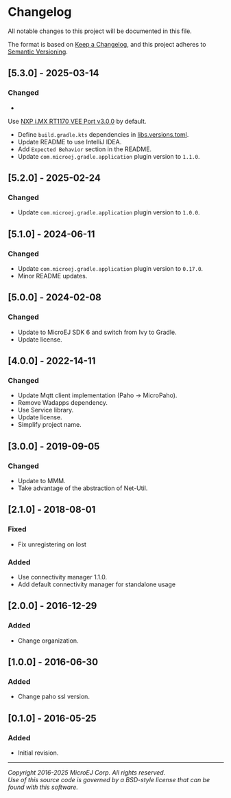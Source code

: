 # Changelog

All notable changes to this project will be documented in this file.

The format is based on [Keep a Changelog](https://keepachangelog.com/en/1.0.0/),
and this project adheres to [Semantic Versioning](https://semver.org/spec/v2.0.0.html).

## [5.3.0] - 2025-03-14

### Changed

-
Use [NXP i.MX RT1170 VEE Port v3.0.0](https://github.com/MicroEJ/nxp-vee-imxrt1170-evk/tree/NXPVEE-MIMXRT1170-EVK-3.0.0)
by default.
- Define ``build.gradle.kts`` dependencies in [libs.versions.toml](../gradle/libs.versions.toml).
- Update README to use IntelliJ IDEA.
- Add ``Expected Behavior`` section in the README.
- Update ``com.microej.gradle.application`` plugin version to `1.1.0`.

## [5.2.0] - 2025-02-24

### Changed

- Update ``com.microej.gradle.application`` plugin version to `1.0.0`.

## [5.1.0] - 2024-06-11

### Changed

- Update ``com.microej.gradle.application`` plugin version to `0.17.0`.
- Minor README updates.

## [5.0.0] - 2024-02-08

### Changed

- Update to MicroEJ SDK 6 and switch from Ivy to Gradle.
- Update license.

## [4.0.0] - 2022-14-11

### Changed

- Update Mqtt client implementation (Paho -> MicroPaho).
- Remove Wadapps dependency.
- Use Service library.
- Update license.
- Simplify project name.

## [3.0.0] - 2019-09-05

### Changed

- Update to MMM.
- Take advantage of the abstraction of Net-Util.

## [2.1.0] - 2018-08-01

### Fixed

- Fix unregistering on lost

### Added

- Use connectivity manager 1.1.0.
- Add default connectivity manager for standalone usage

## [2.0.0] - 2016-12-29

### Added

- Change organization.

## [1.0.0] - 2016-06-30

### Added

- Change paho ssl version.

## [0.1.0] - 2016-05-25

### Added

- Initial revision.

---
_Copyright 2016-2025 MicroEJ Corp. All rights reserved._  
_Use of this source code is governed by a BSD-style license that can be found with this software._